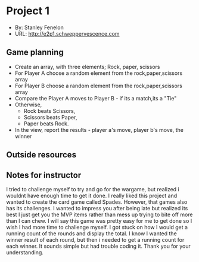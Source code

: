 # Project 1
+ By: Stanley Fenelon
+ URL: <http://e2p1.schweppervescence.com>

## Game planning
+ Create an array, with three elements; Rock, paper, scissors
+ For Player A choose a random element from the rock,paper,scissors array
+ For Player B choose a random element from the rock,paper,scissors array
+ Compare the Player A moves to Player B - if its a match,its a "Tie"
+ Otherwise, 
    - Rock beats Scissors, 
    - Scissors beats Paper, 
    - Paper beats Rock.
+ In the view, report the results - player a's move, player b's move, the winner


## Outside resources

## Notes for instructor
I tried to challenge myself to try and go for the wargame, but realized i wouldnt have enough time to get it done. I really liked this project and wanted to create the card game called Spades. However, that games also has its challenges. I wanted to impress you after being late but realized its best I just get you the MVP items  rather than mess up trying to bite off more than I can chew. I will say this game was pretty easy for me to get done so I wish I had more time to challenge myself. I got stuck on how I would get a running count of the rounds and display the total. I know I wanted the winner result of each round, but then i needed to get a running count for each winner. It sounds simple but had trouble coding it. Thank you for your understanding. 